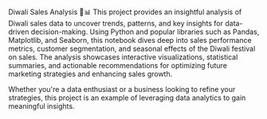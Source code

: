 Diwali Sales Analysis 🎉📊
This project provides an insightful analysis of Diwali sales data to uncover trends, patterns, and key insights for data-driven decision-making. Using Python and popular libraries such as Pandas, Matplotlib, and Seaborn, this notebook dives deep into sales performance metrics, customer segmentation, and seasonal effects of the Diwali festival on sales. The analysis showcases interactive visualizations, statistical summaries, and actionable recommendations for optimizing future marketing strategies and enhancing sales growth.

Whether you're a data enthusiast or a business looking to refine your strategies, this project is an example of leveraging data analytics to gain meaningful insights.

